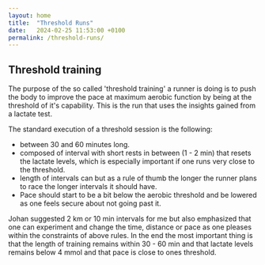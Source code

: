```yaml
---
layout: home
title:  "Threshold Runs"
date:   2024-02-25 11:53:00 +0100
permalink: /threshold-runs/
---
```

## Threshold training
The purpose of the so called 'threshold training' a runner is doing is to push the body to improve the pace at maximum aerobic function by being at the threshold of it's capability. This is the run that uses the insights gained from a lactate test.

The standard execution of a threshold session is the following: 

- between 30 and 60 minutes long.
- composed of interval with short rests in between (1 - 2 min) that resets the lactate levels, which is especially important if one runs very close to the threshold. 
- length of intervals can but as a rule of thumb the longer the runner plans to race the longer intervals it should have. 
- Pace should start to be a bit below the aerobic threshold and be lowered as one feels secure about not going past it.

Johan suggested 2 km or 10 min intervals for me but also emphasized that one can experiment and change the time, distance or pace as one pleases within the constraints of above rules. In the end the most important thing is that the length of training remains within 30 - 60 min and that lactate levels remains below 4 mmol and that pace is close to ones threshold.
